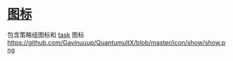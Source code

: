 # [图标](/icon)
包含策略组图标和 [task](/cron) 图标
https://github.com/Gavinuuup/QuantumultX/blob/master/icon/show/show.png
